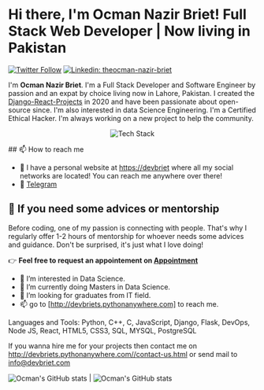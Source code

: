 # Hi there, I'm Ocman Nazir Briet! Full Stack Web Developer | Now living in Pakistan

[![Twitter Follow](https://img.shields.io/twitter/follow/ocmannazirbriet?label=Follow)](https://twitter.com/ocmannazirbriet)
[![Linkedin: theocman-nazir-briet](https://img.shields.io/badge/-ocman%20nazir%20briet-blue?style=flat-square&logo=Linkedin&logoColor=white&link=https://www.linkedin.com/in/ocman-nazir-briet/)](https://www.linkedin.com/in/ocman-nazir-briet/)

I'm **Ocman Nazir Briet**. I'm a Full Stack Developer and Software Engineer by passion and an expat by choice living now in Lahore, Pakistan. I created the [Django-React-Projects](https://github.com/ocman-nazir-briet) in 2020 and have been passionate about open-source since. I'm also interested in data Science Engineering. I'm a Certified Ethical Hacker. I'm always working on a new project to help the community.

<p align="center"><img src="https://skillicons.dev/icons?i=django,python,flask,nodejs,git,github,gitlab,linux,aws,react,html,css,tailwind,javascript,vscode,cli" alt="Tech Stack" /> </p>
## 📫 How to reach me

* 🔗 I have a personal website at [https://devbriet](https://devbriets.pythonanywhere.com/?utm_source=github&utm_medium=profile_readme&utm_campaign=fixed_link) where all my social networks are located! You can reach me anywhere over there!
* 💬 [Telegram](https://t.me/blackghost1337)

## 👋 If you need some advices or mentorship

Before coding, one of my passion is connecting with people. That's why I regularly offer 1-2 hours of mentorship for whoever needs some advices and guidance.
Don't be surprised, it's just what I love doing!

👉 **Feel free to request an appointement on [Appointment]([https://www.devbriet.com](http://devbriets.pythonanywhere.com/)/request-quote.html)**


- 👀 I’m interested in Data Science.
- 🌱 I’m currently doing Masters in Data Science.
- 💞️ I’m looking for graduates from IT field. 
- 📫 go to [http://devbriets.pythonanywhere.com] to reach me.

Languages and Tools:
Python, C++, C, JavaScript, Django, Flask, DevOps, Node JS, React, HTML5, CSS3, SQL, MYSQL, PostgreSQL

If you wanna hire me for your projects then contact me on http://devbriets.pythonanywhere.com//contact-us.html or send mail to info@devbriet.com

<img align="center" src="https://github-readme-stats.vercel.app/api?username=ocman-nazir-briet&show_icons=true&include_all_commits=true&hide_border=true" alt="Ocman's GitHub stats" /> | <img align="center" src="https://github-readme-stats.vercel.app/api/top-langs/?username=ocman-nazir-briet&langs_count=8&layout=compact&hide_border=true" alt="Ocman's GitHub stats" />



<!---
ocman-nazir-briet/ocman-nazir-briet is a ✨ special ✨ repository because its `README.md` (this file) appears on your GitHub profile.
You can click the Preview link to take a look at your changes.
--->
